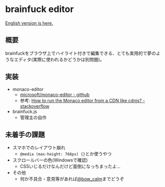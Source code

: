 # brainfuck editor

[English version is here.](./README.md)

## 概要

brainfuckをブラウザ上でハイライト付きで編集できる、とても実用的で夢のようなエディタ(実際に使われるかどうかは別問題)。

## 実装

- monaco-editor
  - [microsoft/monaco-editor - github](https://github.com/microsoft/monaco-editor)
  - 参考: [How to run the Monaco editor from a CDN like cdnjs? - stackoverflow](https://stackoverflow.com/questions/63179813/how-to-run-the-monaco-editor-from-a-cdn-like-cdnjs)
- brainfuck.js
  - 管理主の自作

## 未着手の課題

- スマホでのレイアウト崩れ
  - `@media (max-height: 768px) {}`とか使うやつ
- スクロールバーの色(Windowsで確認)
  - CSSいじるだけなんだけど面倒になっちまったよ...
- その他
  - 何か不具合・意見等があれば[@bow_calm](https://twitter.com/bow_calm/)までどうぞ
